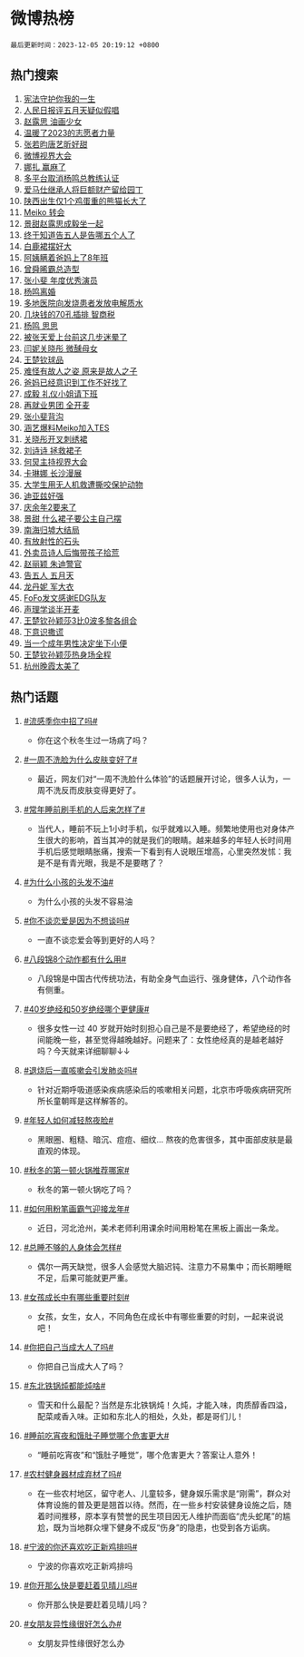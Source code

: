 # 微博热榜

`最后更新时间：2023-12-05 20:19:12 +0800`

## 热门搜索

1. [宪法守护你我的一生](https://m.weibo.cn/search?containerid=100103type%3D1%26t%3D10%26q%3D%23%E5%AE%AA%E6%B3%95%E5%AE%88%E6%8A%A4%E4%BD%A0%E6%88%91%E7%9A%84%E4%B8%80%E7%94%9F%23&stream_entry_id=51&isnewpage=1&extparam=seat%3D1%26pos%3D0%26c_type%3D51%26q%3D%2523%25E5%25AE%25AA%25E6%25B3%2595%25E5%25AE%2588%25E6%258A%25A4%25E4%25BD%25A0%25E6%2588%2591%25E7%259A%2584%25E4%25B8%2580%25E7%2594%259F%2523%26filter_type%3Drealtimehot%26cate%3D10103%26stream_entry_id%3D51%26dgr%3D0%26display_time%3D1701778749%26pre_seqid%3D17017787498699710771)
1. [人民日报评五月天疑似假唱](https://m.weibo.cn/search?containerid=100103type%3D1%26t%3D10%26q%3D%23%E4%BA%BA%E6%B0%91%E6%97%A5%E6%8A%A5%E8%AF%84%E4%BA%94%E6%9C%88%E5%A4%A9%E7%96%91%E4%BC%BC%E5%81%87%E5%94%B1%23&stream_entry_id=31&isnewpage=1&extparam=seat%3D1%26filter_type%3Drealtimehot%26q%3D%2523%25E4%25BA%25BA%25E6%25B0%2591%25E6%2597%25A5%25E6%258A%25A5%25E8%25AF%2584%25E4%25BA%2594%25E6%259C%2588%25E5%25A4%25A9%25E7%2596%2591%25E4%25BC%25BC%25E5%2581%2587%25E5%2594%25B1%2523%26realpos%3D1%26pos%3D0%26lcate%3D5001%26c_type%3D31%26flag%3D1%26band_rank%3D1%26cate%3D5001%26stream_entry_id%3D31%26dgr%3D0%26display_time%3D1701778749%26pre_seqid%3D17017787498699710771)
1. [赵露思 油画少女](https://m.weibo.cn/search?containerid=100103type%3D1%26t%3D10%26q%3D%E8%B5%B5%E9%9C%B2%E6%80%9D+%E6%B2%B9%E7%94%BB%E5%B0%91%E5%A5%B3&stream_entry_id=31&isnewpage=1&extparam=seat%3D1%26filter_type%3Drealtimehot%26q%3D%25E8%25B5%25B5%25E9%259C%25B2%25E6%2580%259D%2520%25E6%25B2%25B9%25E7%2594%25BB%25E5%25B0%2591%25E5%25A5%25B3%26realpos%3D2%26pos%3D1%26lcate%3D5001%26c_type%3D31%26flag%3D1%26band_rank%3D2%26cate%3D5001%26stream_entry_id%3D31%26dgr%3D0%26display_time%3D1701778749%26pre_seqid%3D17017787498699710771)
1. [温暖了2023的志愿者力量](https://m.weibo.cn/search?containerid=100103type%3D1%26t%3D10%26q%3D%23%E6%B8%A9%E6%9A%96%E4%BA%862023%E7%9A%84%E5%BF%97%E6%84%BF%E8%80%85%E5%8A%9B%E9%87%8F%23&stream_entry_id=31&isnewpage=1&extparam=seat%3D1%26filter_type%3Drealtimehot%26q%3D%2523%25E6%25B8%25A9%25E6%259A%2596%25E4%25BA%25862023%25E7%259A%2584%25E5%25BF%2597%25E6%2584%25BF%25E8%2580%2585%25E5%258A%259B%25E9%2587%258F%2523%26realpos%3D3%26pos%3D2%26lcate%3D5001%26c_type%3D31%26flag%3D0%26band_rank%3D3%26cate%3D5001%26stream_entry_id%3D31%26dgr%3D0%26display_time%3D1701778749%26pre_seqid%3D17017787498699710771)
1. [张若昀唐艺昕好甜](https://m.weibo.cn/search?containerid=100103type%3D1%26t%3D10%26q%3D%E5%BC%A0%E8%8B%A5%E6%98%80%E5%94%90%E8%89%BA%E6%98%95%E5%A5%BD%E7%94%9C&stream_entry_id=31&isnewpage=1&extparam=seat%3D1%26filter_type%3Drealtimehot%26q%3D%25E5%25BC%25A0%25E8%258B%25A5%25E6%2598%2580%25E5%2594%2590%25E8%2589%25BA%25E6%2598%2595%25E5%25A5%25BD%25E7%2594%259C%26realpos%3D4%26pos%3D3%26lcate%3D5001%26c_type%3D31%26flag%3D1%26band_rank%3D4%26cate%3D5001%26stream_entry_id%3D31%26dgr%3D0%26display_time%3D1701778749%26pre_seqid%3D17017787498699710771)
1. [微博视界大会](https://m.weibo.cn/search?containerid=100103type%3D1%26t%3D10%26q%3D%E5%BE%AE%E5%8D%9A%E8%A7%86%E7%95%8C%E5%A4%A7%E4%BC%9A&stream_entry_id=31&isnewpage=1&extparam=seat%3D1%26filter_type%3Drealtimehot%26q%3D%25E5%25BE%25AE%25E5%258D%259A%25E8%25A7%2586%25E7%2595%258C%25E5%25A4%25A7%25E4%25BC%259A%26realpos%3D5%26pos%3D4%26lcate%3D5001%26c_type%3D31%26flag%3D16%26band_rank%3D5%26cate%3D5001%26stream_entry_id%3D31%26dgr%3D0%26display_time%3D1701778749%26pre_seqid%3D17017787498699710771)
1. [娜扎 赢麻了](https://m.weibo.cn/search?containerid=100103type%3D1%26t%3D10%26q%3D%E5%A8%9C%E6%89%8E+%E8%B5%A2%E9%BA%BB%E4%BA%86&stream_entry_id=31&isnewpage=1&extparam=seat%3D1%26filter_type%3Drealtimehot%26q%3D%25E5%25A8%259C%25E6%2589%258E%2520%25E8%25B5%25A2%25E9%25BA%25BB%25E4%25BA%2586%26realpos%3D6%26pos%3D5%26lcate%3D5001%26c_type%3D31%26flag%3D2%26band_rank%3D6%26cate%3D5001%26stream_entry_id%3D31%26dgr%3D0%26display_time%3D1701778749%26pre_seqid%3D17017787498699710771)
1. [多平台取消杨鸣总教练认证](https://m.weibo.cn/search?containerid=100103type%3D1%26t%3D10%26q%3D%E5%A4%9A%E5%B9%B3%E5%8F%B0%E5%8F%96%E6%B6%88%E6%9D%A8%E9%B8%A3%E6%80%BB%E6%95%99%E7%BB%83%E8%AE%A4%E8%AF%81&stream_entry_id=31&isnewpage=1&extparam=seat%3D1%26filter_type%3Drealtimehot%26q%3D%25E5%25A4%259A%25E5%25B9%25B3%25E5%258F%25B0%25E5%258F%2596%25E6%25B6%2588%25E6%259D%25A8%25E9%25B8%25A3%25E6%2580%25BB%25E6%2595%2599%25E7%25BB%2583%25E8%25AE%25A4%25E8%25AF%2581%26realpos%3D7%26pos%3D6%26lcate%3D5001%26c_type%3D31%26flag%3D1%26band_rank%3D7%26cate%3D5001%26stream_entry_id%3D31%26dgr%3D0%26display_time%3D1701778749%26pre_seqid%3D17017787498699710771)
1. [爱马仕继承人将巨额财产留给园丁](https://m.weibo.cn/search?containerid=100103type%3D1%26t%3D10%26q%3D%23%E7%88%B1%E9%A9%AC%E4%BB%95%E7%BB%A7%E6%89%BF%E4%BA%BA%E5%B0%86%E5%B7%A8%E9%A2%9D%E8%B4%A2%E4%BA%A7%E7%95%99%E7%BB%99%E5%9B%AD%E4%B8%81%23&stream_entry_id=31&isnewpage=1&extparam=seat%3D1%26filter_type%3Drealtimehot%26q%3D%2523%25E7%2588%25B1%25E9%25A9%25AC%25E4%25BB%2595%25E7%25BB%25A7%25E6%2589%25BF%25E4%25BA%25BA%25E5%25B0%2586%25E5%25B7%25A8%25E9%25A2%259D%25E8%25B4%25A2%25E4%25BA%25A7%25E7%2595%2599%25E7%25BB%2599%25E5%259B%25AD%25E4%25B8%2581%2523%26realpos%3D8%26pos%3D7%26lcate%3D5001%26c_type%3D31%26flag%3D2%26band_rank%3D8%26cate%3D5001%26stream_entry_id%3D31%26dgr%3D0%26display_time%3D1701778749%26pre_seqid%3D17017787498699710771)
1. [陕西出生仅1个鸡蛋重的熊猫长大了](https://m.weibo.cn/search?containerid=100103type%3D1%26t%3D10%26q%3D%23%E9%99%95%E8%A5%BF%E5%87%BA%E7%94%9F%E4%BB%851%E4%B8%AA%E9%B8%A1%E8%9B%8B%E9%87%8D%E7%9A%84%E7%86%8A%E7%8C%AB%E9%95%BF%E5%A4%A7%E4%BA%86%23&stream_entry_id=31&isnewpage=1&extparam=seat%3D1%26filter_type%3Drealtimehot%26q%3D%2523%25E9%2599%2595%25E8%25A5%25BF%25E5%2587%25BA%25E7%2594%259F%25E4%25BB%25851%25E4%25B8%25AA%25E9%25B8%25A1%25E8%259B%258B%25E9%2587%258D%25E7%259A%2584%25E7%2586%258A%25E7%258C%25AB%25E9%2595%25BF%25E5%25A4%25A7%25E4%25BA%2586%2523%26realpos%3D9%26pos%3D8%26lcate%3D5001%26c_type%3D31%26flag%3D32768%26band_rank%3D9%26cate%3D5001%26stream_entry_id%3D31%26dgr%3D0%26display_time%3D1701778749%26pre_seqid%3D17017787498699710771)
1. [Meiko 转会](https://m.weibo.cn/search?containerid=100103type%3D1%26t%3D10%26q%3DMeiko+%E8%BD%AC%E4%BC%9A&stream_entry_id=31&isnewpage=1&extparam=seat%3D1%26filter_type%3Drealtimehot%26q%3DMeiko%2520%25E8%25BD%25AC%25E4%25BC%259A%26realpos%3D10%26pos%3D9%26lcate%3D5001%26c_type%3D31%26flag%3D1%26band_rank%3D10%26cate%3D5001%26stream_entry_id%3D31%26dgr%3D0%26display_time%3D1701778749%26pre_seqid%3D17017787498699710771)
1. [景甜赵露思成毅坐一起](https://m.weibo.cn/search?containerid=100103type%3D1%26t%3D10%26q%3D%E6%99%AF%E7%94%9C%E8%B5%B5%E9%9C%B2%E6%80%9D%E6%88%90%E6%AF%85%E5%9D%90%E4%B8%80%E8%B5%B7&stream_entry_id=31&isnewpage=1&extparam=seat%3D1%26filter_type%3Drealtimehot%26q%3D%25E6%2599%25AF%25E7%2594%259C%25E8%25B5%25B5%25E9%259C%25B2%25E6%2580%259D%25E6%2588%2590%25E6%25AF%2585%25E5%259D%2590%25E4%25B8%2580%25E8%25B5%25B7%26realpos%3D11%26pos%3D10%26lcate%3D5001%26c_type%3D31%26flag%3D1%26band_rank%3D11%26cate%3D5001%26stream_entry_id%3D31%26dgr%3D0%26display_time%3D1701778749%26pre_seqid%3D17017787498699710771)
1. [终于知道告五人是告哪五个人了](https://m.weibo.cn/search?containerid=100103type%3D1%26t%3D10%26q%3D%23%E7%BB%88%E4%BA%8E%E7%9F%A5%E9%81%93%E5%91%8A%E4%BA%94%E4%BA%BA%E6%98%AF%E5%91%8A%E5%93%AA%E4%BA%94%E4%B8%AA%E4%BA%BA%E4%BA%86%23&stream_entry_id=31&isnewpage=1&extparam=seat%3D1%26filter_type%3Drealtimehot%26q%3D%2523%25E7%25BB%2588%25E4%25BA%258E%25E7%259F%25A5%25E9%2581%2593%25E5%2591%258A%25E4%25BA%2594%25E4%25BA%25BA%25E6%2598%25AF%25E5%2591%258A%25E5%2593%25AA%25E4%25BA%2594%25E4%25B8%25AA%25E4%25BA%25BA%25E4%25BA%2586%2523%26realpos%3D12%26pos%3D11%26lcate%3D5001%26c_type%3D31%26flag%3D2%26band_rank%3D12%26cate%3D5001%26stream_entry_id%3D31%26dgr%3D0%26display_time%3D1701778749%26pre_seqid%3D17017787498699710771)
1. [白鹿裙摆好大](https://m.weibo.cn/search?containerid=100103type%3D1%26t%3D10%26q%3D%23%E7%99%BD%E9%B9%BF%E8%A3%99%E6%91%86%E5%A5%BD%E5%A4%A7%23&stream_entry_id=31&isnewpage=1&extparam=seat%3D1%26filter_type%3Drealtimehot%26q%3D%2523%25E7%2599%25BD%25E9%25B9%25BF%25E8%25A3%2599%25E6%2591%2586%25E5%25A5%25BD%25E5%25A4%25A7%2523%26realpos%3D13%26pos%3D12%26lcate%3D5001%26c_type%3D31%26flag%3D2%26band_rank%3D13%26cate%3D5001%26stream_entry_id%3D31%26dgr%3D0%26display_time%3D1701778749%26pre_seqid%3D17017787498699710771)
1. [阿姨瞒着爸妈上了8年班](https://m.weibo.cn/search?containerid=100103type%3D1%26t%3D10%26q%3D%23%E9%98%BF%E5%A7%A8%E7%9E%92%E7%9D%80%E7%88%B8%E5%A6%88%E4%B8%8A%E4%BA%868%E5%B9%B4%E7%8F%AD%23&stream_entry_id=31&isnewpage=1&extparam=seat%3D1%26filter_type%3Drealtimehot%26q%3D%2523%25E9%2598%25BF%25E5%25A7%25A8%25E7%259E%2592%25E7%259D%2580%25E7%2588%25B8%25E5%25A6%2588%25E4%25B8%258A%25E4%25BA%25868%25E5%25B9%25B4%25E7%258F%25AD%2523%26realpos%3D14%26pos%3D13%26lcate%3D5001%26c_type%3D31%26flag%3D1%26band_rank%3D14%26cate%3D5001%26stream_entry_id%3D31%26dgr%3D0%26display_time%3D1701778749%26pre_seqid%3D17017787498699710771)
1. [曾舜晞霸总造型](https://m.weibo.cn/search?containerid=100103type%3D1%26t%3D10%26q%3D%23%E6%9B%BE%E8%88%9C%E6%99%9E%E9%9C%B8%E6%80%BB%E9%80%A0%E5%9E%8B%23&stream_entry_id=31&isnewpage=1&extparam=seat%3D1%26adid%3D213495%26filter_type%3Drealtimehot%26q%3D%2523%25E6%259B%25BE%25E8%2588%259C%25E6%2599%259E%25E9%259C%25B8%25E6%2580%25BB%25E9%2580%25A0%25E5%259E%258B%2523%26realpos%3D15%26pos%3D14%26lcate%3D5001%26c_type%3D31%26flag%3D0%26band_rank%3D15%26cate%3D5001%26stream_entry_id%3D31%26dgr%3D0%26display_time%3D1701778749%26pre_seqid%3D17017787498699710771)
1. [张小斐 年度优秀演员](https://m.weibo.cn/search?containerid=100103type%3D1%26t%3D10%26q%3D%E5%BC%A0%E5%B0%8F%E6%96%90+%E5%B9%B4%E5%BA%A6%E4%BC%98%E7%A7%80%E6%BC%94%E5%91%98&stream_entry_id=31&isnewpage=1&extparam=seat%3D1%26filter_type%3Drealtimehot%26q%3D%25E5%25BC%25A0%25E5%25B0%258F%25E6%2596%2590%2520%25E5%25B9%25B4%25E5%25BA%25A6%25E4%25BC%2598%25E7%25A7%2580%25E6%25BC%2594%25E5%2591%2598%26realpos%3D16%26pos%3D15%26lcate%3D5001%26c_type%3D31%26flag%3D1%26band_rank%3D16%26cate%3D5001%26stream_entry_id%3D31%26dgr%3D0%26display_time%3D1701778749%26pre_seqid%3D17017787498699710771)
1. [杨鸣离婚](https://m.weibo.cn/search?containerid=100103type%3D1%26t%3D10%26q%3D%23%E6%9D%A8%E9%B8%A3%E7%A6%BB%E5%A9%9A%23&stream_entry_id=31&isnewpage=1&extparam=seat%3D1%26filter_type%3Drealtimehot%26q%3D%2523%25E6%259D%25A8%25E9%25B8%25A3%25E7%25A6%25BB%25E5%25A9%259A%2523%26realpos%3D17%26pos%3D16%26lcate%3D5001%26c_type%3D31%26flag%3D0%26band_rank%3D17%26cate%3D5001%26stream_entry_id%3D31%26dgr%3D0%26display_time%3D1701778749%26pre_seqid%3D17017787498699710771)
1. [多地医院向发烧患者发放电解质水](https://m.weibo.cn/search?containerid=100103type%3D1%26t%3D10%26q%3D%23%E5%A4%9A%E5%9C%B0%E5%8C%BB%E9%99%A2%E5%90%91%E5%8F%91%E7%83%A7%E6%82%A3%E8%80%85%E5%8F%91%E6%94%BE%E7%94%B5%E8%A7%A3%E8%B4%A8%E6%B0%B4%23&stream_entry_id=31&isnewpage=1&extparam=seat%3D1%26filter_type%3Drealtimehot%26q%3D%2523%25E5%25A4%259A%25E5%259C%25B0%25E5%258C%25BB%25E9%2599%25A2%25E5%2590%2591%25E5%258F%2591%25E7%2583%25A7%25E6%2582%25A3%25E8%2580%2585%25E5%258F%2591%25E6%2594%25BE%25E7%2594%25B5%25E8%25A7%25A3%25E8%25B4%25A8%25E6%25B0%25B4%2523%26realpos%3D18%26pos%3D17%26lcate%3D5001%26c_type%3D31%26flag%3D1%26band_rank%3D18%26cate%3D5001%26stream_entry_id%3D31%26dgr%3D0%26display_time%3D1701778749%26pre_seqid%3D17017787498699710771)
1. [几块钱的70孔插排 智商税](https://m.weibo.cn/search?containerid=100103type%3D1%26t%3D10%26q%3D%E5%87%A0%E5%9D%97%E9%92%B1%E7%9A%8470%E5%AD%94%E6%8F%92%E6%8E%92+%E6%99%BA%E5%95%86%E7%A8%8E&stream_entry_id=31&isnewpage=1&extparam=seat%3D1%26filter_type%3Drealtimehot%26q%3D%25E5%2587%25A0%25E5%259D%2597%25E9%2592%25B1%25E7%259A%258470%25E5%25AD%2594%25E6%258F%2592%25E6%258E%2592%2520%25E6%2599%25BA%25E5%2595%2586%25E7%25A8%258E%26realpos%3D19%26pos%3D18%26lcate%3D5001%26c_type%3D31%26flag%3D0%26band_rank%3D19%26cate%3D5001%26stream_entry_id%3D31%26dgr%3D0%26display_time%3D1701778749%26pre_seqid%3D17017787498699710771)
1. [杨鸣 思思](https://m.weibo.cn/search?containerid=100103type%3D1%26t%3D10%26q%3D%E6%9D%A8%E9%B8%A3+%E6%80%9D%E6%80%9D&stream_entry_id=31&isnewpage=1&extparam=seat%3D1%26filter_type%3Drealtimehot%26q%3D%25E6%259D%25A8%25E9%25B8%25A3%2520%25E6%2580%259D%25E6%2580%259D%26realpos%3D20%26pos%3D19%26lcate%3D5001%26c_type%3D31%26flag%3D0%26band_rank%3D20%26cate%3D5001%26stream_entry_id%3D31%26dgr%3D0%26display_time%3D1701778749%26pre_seqid%3D17017787498699710771)
1. [被张天爱上台前这几步迷晕了](https://m.weibo.cn/search?containerid=100103type%3D1%26t%3D10%26q%3D%E8%A2%AB%E5%BC%A0%E5%A4%A9%E7%88%B1%E4%B8%8A%E5%8F%B0%E5%89%8D%E8%BF%99%E5%87%A0%E6%AD%A5%E8%BF%B7%E6%99%95%E4%BA%86&stream_entry_id=31&isnewpage=1&extparam=seat%3D1%26filter_type%3Drealtimehot%26q%3D%25E8%25A2%25AB%25E5%25BC%25A0%25E5%25A4%25A9%25E7%2588%25B1%25E4%25B8%258A%25E5%258F%25B0%25E5%2589%258D%25E8%25BF%2599%25E5%2587%25A0%25E6%25AD%25A5%25E8%25BF%25B7%25E6%2599%2595%25E4%25BA%2586%26realpos%3D21%26pos%3D20%26lcate%3D5001%26c_type%3D31%26flag%3D1%26band_rank%3D21%26cate%3D5001%26stream_entry_id%3D31%26dgr%3D0%26display_time%3D1701778749%26pre_seqid%3D17017787498699710771)
1. [闫妮关晓彤 微醺母女](https://m.weibo.cn/search?containerid=100103type%3D1%26t%3D10%26q%3D%E9%97%AB%E5%A6%AE%E5%85%B3%E6%99%93%E5%BD%A4+%E5%BE%AE%E9%86%BA%E6%AF%8D%E5%A5%B3&stream_entry_id=31&isnewpage=1&extparam=seat%3D1%26filter_type%3Drealtimehot%26q%3D%25E9%2597%25AB%25E5%25A6%25AE%25E5%2585%25B3%25E6%2599%2593%25E5%25BD%25A4%2520%25E5%25BE%25AE%25E9%2586%25BA%25E6%25AF%258D%25E5%25A5%25B3%26realpos%3D22%26pos%3D21%26lcate%3D5001%26c_type%3D31%26flag%3D1%26band_rank%3D22%26cate%3D5001%26stream_entry_id%3D31%26dgr%3D0%26display_time%3D1701778749%26pre_seqid%3D17017787498699710771)
1. [王楚钦球品](https://m.weibo.cn/search?containerid=100103type%3D1%26t%3D10%26q%3D%E7%8E%8B%E6%A5%9A%E9%92%A6%E7%90%83%E5%93%81&stream_entry_id=31&isnewpage=1&extparam=seat%3D1%26filter_type%3Drealtimehot%26q%3D%25E7%258E%258B%25E6%25A5%259A%25E9%2592%25A6%25E7%2590%2583%25E5%2593%2581%26realpos%3D23%26pos%3D22%26lcate%3D5001%26c_type%3D31%26flag%3D0%26band_rank%3D23%26cate%3D5001%26stream_entry_id%3D31%26dgr%3D0%26display_time%3D1701778749%26pre_seqid%3D17017787498699710771)
1. [难怪有故人之姿 原来是故人之子](https://m.weibo.cn/search?containerid=100103type%3D1%26t%3D10%26q%3D%E9%9A%BE%E6%80%AA%E6%9C%89%E6%95%85%E4%BA%BA%E4%B9%8B%E5%A7%BF+%E5%8E%9F%E6%9D%A5%E6%98%AF%E6%95%85%E4%BA%BA%E4%B9%8B%E5%AD%90&stream_entry_id=31&isnewpage=1&extparam=seat%3D1%26filter_type%3Drealtimehot%26q%3D%25E9%259A%25BE%25E6%2580%25AA%25E6%259C%2589%25E6%2595%2585%25E4%25BA%25BA%25E4%25B9%258B%25E5%25A7%25BF%2520%25E5%258E%259F%25E6%259D%25A5%25E6%2598%25AF%25E6%2595%2585%25E4%25BA%25BA%25E4%25B9%258B%25E5%25AD%2590%26realpos%3D24%26pos%3D23%26lcate%3D5001%26c_type%3D31%26flag%3D1%26band_rank%3D24%26cate%3D5001%26stream_entry_id%3D31%26dgr%3D0%26display_time%3D1701778749%26pre_seqid%3D17017787498699710771)
1. [爸妈已经意识到工作不好找了](https://m.weibo.cn/search?containerid=100103type%3D1%26t%3D10%26q%3D%23%E7%88%B8%E5%A6%88%E5%B7%B2%E7%BB%8F%E6%84%8F%E8%AF%86%E5%88%B0%E5%B7%A5%E4%BD%9C%E4%B8%8D%E5%A5%BD%E6%89%BE%E4%BA%86%23&stream_entry_id=31&isnewpage=1&extparam=seat%3D1%26filter_type%3Drealtimehot%26q%3D%2523%25E7%2588%25B8%25E5%25A6%2588%25E5%25B7%25B2%25E7%25BB%258F%25E6%2584%258F%25E8%25AF%2586%25E5%2588%25B0%25E5%25B7%25A5%25E4%25BD%259C%25E4%25B8%258D%25E5%25A5%25BD%25E6%2589%25BE%25E4%25BA%2586%2523%26realpos%3D25%26pos%3D24%26lcate%3D5001%26c_type%3D31%26flag%3D0%26band_rank%3D25%26cate%3D5001%26stream_entry_id%3D31%26dgr%3D0%26display_time%3D1701778749%26pre_seqid%3D17017787498699710771)
1. [成毅 礼仪小姐请下班](https://m.weibo.cn/search?containerid=100103type%3D1%26t%3D10%26q%3D%E6%88%90%E6%AF%85+%E7%A4%BC%E4%BB%AA%E5%B0%8F%E5%A7%90%E8%AF%B7%E4%B8%8B%E7%8F%AD&stream_entry_id=31&isnewpage=1&extparam=seat%3D1%26filter_type%3Drealtimehot%26q%3D%25E6%2588%2590%25E6%25AF%2585%2520%25E7%25A4%25BC%25E4%25BB%25AA%25E5%25B0%258F%25E5%25A7%2590%25E8%25AF%25B7%25E4%25B8%258B%25E7%258F%25AD%26realpos%3D26%26pos%3D25%26lcate%3D5001%26c_type%3D31%26flag%3D0%26band_rank%3D26%26cate%3D5001%26stream_entry_id%3D31%26dgr%3D0%26display_time%3D1701778749%26pre_seqid%3D17017787498699710771)
1. [再就业男团 全开麦](https://m.weibo.cn/search?containerid=100103type%3D1%26t%3D10%26q%3D%E5%86%8D%E5%B0%B1%E4%B8%9A%E7%94%B7%E5%9B%A2+%E5%85%A8%E5%BC%80%E9%BA%A6&stream_entry_id=31&isnewpage=1&extparam=seat%3D1%26filter_type%3Drealtimehot%26q%3D%25E5%2586%258D%25E5%25B0%25B1%25E4%25B8%259A%25E7%2594%25B7%25E5%259B%25A2%2520%25E5%2585%25A8%25E5%25BC%2580%25E9%25BA%25A6%26realpos%3D27%26pos%3D26%26lcate%3D5001%26c_type%3D31%26flag%3D1%26band_rank%3D27%26cate%3D5001%26stream_entry_id%3D31%26dgr%3D0%26display_time%3D1701778749%26pre_seqid%3D17017787498699710771)
1. [张小斐背沟](https://m.weibo.cn/search?containerid=100103type%3D1%26t%3D10%26q%3D%E5%BC%A0%E5%B0%8F%E6%96%90%E8%83%8C%E6%B2%9F&stream_entry_id=31&isnewpage=1&extparam=seat%3D1%26filter_type%3Drealtimehot%26q%3D%25E5%25BC%25A0%25E5%25B0%258F%25E6%2596%2590%25E8%2583%258C%25E6%25B2%259F%26realpos%3D28%26pos%3D27%26lcate%3D5001%26c_type%3D31%26flag%3D0%26band_rank%3D28%26cate%3D5001%26stream_entry_id%3D31%26dgr%3D0%26display_time%3D1701778749%26pre_seqid%3D17017787498699710771)
1. [涵艺爆料Meiko加入TES](https://m.weibo.cn/search?containerid=100103type%3D1%26t%3D10%26q%3D%23%E6%B6%B5%E8%89%BA%E7%88%86%E6%96%99Meiko%E5%8A%A0%E5%85%A5TES%23&stream_entry_id=31&isnewpage=1&extparam=seat%3D1%26filter_type%3Drealtimehot%26q%3D%2523%25E6%25B6%25B5%25E8%2589%25BA%25E7%2588%2586%25E6%2596%2599Meiko%25E5%258A%25A0%25E5%2585%25A5TES%2523%26realpos%3D29%26pos%3D28%26lcate%3D5001%26c_type%3D31%26flag%3D1%26band_rank%3D29%26cate%3D5001%26stream_entry_id%3D31%26dgr%3D0%26display_time%3D1701778749%26pre_seqid%3D17017787498699710771)
1. [关晓彤开叉刺绣裙](https://m.weibo.cn/search?containerid=100103type%3D1%26t%3D10%26q%3D%23%E5%85%B3%E6%99%93%E5%BD%A4%E5%BC%80%E5%8F%89%E5%88%BA%E7%BB%A3%E8%A3%99%23&stream_entry_id=31&isnewpage=1&extparam=seat%3D1%26filter_type%3Drealtimehot%26q%3D%2523%25E5%2585%25B3%25E6%2599%2593%25E5%25BD%25A4%25E5%25BC%2580%25E5%258F%2589%25E5%2588%25BA%25E7%25BB%25A3%25E8%25A3%2599%2523%26realpos%3D30%26pos%3D29%26lcate%3D5001%26c_type%3D31%26flag%3D1%26band_rank%3D30%26cate%3D5001%26stream_entry_id%3D31%26dgr%3D0%26display_time%3D1701778749%26pre_seqid%3D17017787498699710771)
1. [刘诗诗 拯救裙子](https://m.weibo.cn/search?containerid=100103type%3D1%26t%3D10%26q%3D%E5%88%98%E8%AF%97%E8%AF%97+%E6%8B%AF%E6%95%91%E8%A3%99%E5%AD%90&stream_entry_id=31&isnewpage=1&extparam=seat%3D1%26filter_type%3Drealtimehot%26q%3D%25E5%2588%2598%25E8%25AF%2597%25E8%25AF%2597%2520%25E6%258B%25AF%25E6%2595%2591%25E8%25A3%2599%25E5%25AD%2590%26realpos%3D31%26pos%3D30%26lcate%3D5001%26c_type%3D31%26flag%3D0%26band_rank%3D31%26cate%3D5001%26stream_entry_id%3D31%26dgr%3D0%26display_time%3D1701778749%26pre_seqid%3D17017787498699710771)
1. [何炅主持视界大会](https://m.weibo.cn/search?containerid=100103type%3D1%26t%3D10%26q%3D%E4%BD%95%E7%82%85%E4%B8%BB%E6%8C%81%E8%A7%86%E7%95%8C%E5%A4%A7%E4%BC%9A&stream_entry_id=31&isnewpage=1&extparam=seat%3D1%26filter_type%3Drealtimehot%26q%3D%25E4%25BD%2595%25E7%2582%2585%25E4%25B8%25BB%25E6%258C%2581%25E8%25A7%2586%25E7%2595%258C%25E5%25A4%25A7%25E4%25BC%259A%26realpos%3D32%26pos%3D31%26lcate%3D5001%26c_type%3D31%26flag%3D1%26band_rank%3D32%26cate%3D5001%26stream_entry_id%3D31%26dgr%3D0%26display_time%3D1701778749%26pre_seqid%3D17017787498699710771)
1. [卡琳娜 长沙漫展](https://m.weibo.cn/search?containerid=100103type%3D1%26t%3D10%26q%3D%E5%8D%A1%E7%90%B3%E5%A8%9C+%E9%95%BF%E6%B2%99%E6%BC%AB%E5%B1%95&stream_entry_id=31&isnewpage=1&extparam=seat%3D1%26filter_type%3Drealtimehot%26q%3D%25E5%258D%25A1%25E7%2590%25B3%25E5%25A8%259C%2520%25E9%2595%25BF%25E6%25B2%2599%25E6%25BC%25AB%25E5%25B1%2595%26realpos%3D33%26pos%3D32%26lcate%3D5001%26c_type%3D31%26flag%3D0%26band_rank%3D33%26cate%3D5001%26stream_entry_id%3D31%26dgr%3D0%26display_time%3D1701778749%26pre_seqid%3D17017787498699710771)
1. [大学生用无人机救遭撕咬保护动物](https://m.weibo.cn/search?containerid=100103type%3D1%26t%3D10%26q%3D%23%E5%A4%A7%E5%AD%A6%E7%94%9F%E7%94%A8%E6%97%A0%E4%BA%BA%E6%9C%BA%E6%95%91%E9%81%AD%E6%92%95%E5%92%AC%E4%BF%9D%E6%8A%A4%E5%8A%A8%E7%89%A9%23&stream_entry_id=31&isnewpage=1&extparam=seat%3D1%26filter_type%3Drealtimehot%26q%3D%2523%25E5%25A4%25A7%25E5%25AD%25A6%25E7%2594%259F%25E7%2594%25A8%25E6%2597%25A0%25E4%25BA%25BA%25E6%259C%25BA%25E6%2595%2591%25E9%2581%25AD%25E6%2592%2595%25E5%2592%25AC%25E4%25BF%259D%25E6%258A%25A4%25E5%258A%25A8%25E7%2589%25A9%2523%26realpos%3D34%26pos%3D33%26lcate%3D5001%26c_type%3D31%26flag%3D32768%26band_rank%3D34%26cate%3D5001%26stream_entry_id%3D31%26dgr%3D0%26display_time%3D1701778749%26pre_seqid%3D17017787498699710771)
1. [迪亚兹好强](https://m.weibo.cn/search?containerid=100103type%3D1%26t%3D10%26q%3D%E8%BF%AA%E4%BA%9A%E5%85%B9%E5%A5%BD%E5%BC%BA&stream_entry_id=31&isnewpage=1&extparam=seat%3D1%26filter_type%3Drealtimehot%26q%3D%25E8%25BF%25AA%25E4%25BA%259A%25E5%2585%25B9%25E5%25A5%25BD%25E5%25BC%25BA%26realpos%3D35%26pos%3D34%26lcate%3D5001%26c_type%3D31%26flag%3D1%26band_rank%3D35%26cate%3D5001%26stream_entry_id%3D31%26dgr%3D0%26display_time%3D1701778749%26pre_seqid%3D17017787498699710771)
1. [庆余年2要来了](https://m.weibo.cn/search?containerid=100103type%3D1%26t%3D10%26q%3D%E5%BA%86%E4%BD%99%E5%B9%B42%E8%A6%81%E6%9D%A5%E4%BA%86&stream_entry_id=31&isnewpage=1&extparam=seat%3D1%26filter_type%3Drealtimehot%26q%3D%25E5%25BA%2586%25E4%25BD%2599%25E5%25B9%25B42%25E8%25A6%2581%25E6%259D%25A5%25E4%25BA%2586%26realpos%3D36%26pos%3D35%26lcate%3D5001%26c_type%3D31%26flag%3D0%26band_rank%3D36%26cate%3D5001%26stream_entry_id%3D31%26dgr%3D0%26display_time%3D1701778749%26pre_seqid%3D17017787498699710771)
1. [景甜 什么裙子要公主自己摆](https://m.weibo.cn/search?containerid=100103type%3D1%26t%3D10%26q%3D%E6%99%AF%E7%94%9C+%E4%BB%80%E4%B9%88%E8%A3%99%E5%AD%90%E8%A6%81%E5%85%AC%E4%B8%BB%E8%87%AA%E5%B7%B1%E6%91%86&stream_entry_id=31&isnewpage=1&extparam=seat%3D1%26filter_type%3Drealtimehot%26q%3D%25E6%2599%25AF%25E7%2594%259C%2520%25E4%25BB%2580%25E4%25B9%2588%25E8%25A3%2599%25E5%25AD%2590%25E8%25A6%2581%25E5%2585%25AC%25E4%25B8%25BB%25E8%2587%25AA%25E5%25B7%25B1%25E6%2591%2586%26realpos%3D37%26pos%3D36%26lcate%3D5001%26c_type%3D31%26flag%3D0%26band_rank%3D37%26cate%3D5001%26stream_entry_id%3D31%26dgr%3D0%26display_time%3D1701778749%26pre_seqid%3D17017787498699710771)
1. [南海归墟大结局](https://m.weibo.cn/search?containerid=100103type%3D1%26t%3D10%26q%3D%23%E5%8D%97%E6%B5%B7%E5%BD%92%E5%A2%9F%E5%A4%A7%E7%BB%93%E5%B1%80%23&stream_entry_id=31&isnewpage=1&extparam=seat%3D1%26filter_type%3Drealtimehot%26q%3D%2523%25E5%258D%2597%25E6%25B5%25B7%25E5%25BD%2592%25E5%25A2%259F%25E5%25A4%25A7%25E7%25BB%2593%25E5%25B1%2580%2523%26realpos%3D38%26pos%3D37%26lcate%3D5001%26c_type%3D31%26flag%3D1%26band_rank%3D38%26cate%3D5001%26stream_entry_id%3D31%26dgr%3D0%26display_time%3D1701778749%26pre_seqid%3D17017787498699710771)
1. [有放射性的石头](https://m.weibo.cn/search?containerid=100103type%3D1%26t%3D10%26q%3D%E6%9C%89%E6%94%BE%E5%B0%84%E6%80%A7%E7%9A%84%E7%9F%B3%E5%A4%B4&stream_entry_id=31&isnewpage=1&extparam=seat%3D1%26filter_type%3Drealtimehot%26q%3D%25E6%259C%2589%25E6%2594%25BE%25E5%25B0%2584%25E6%2580%25A7%25E7%259A%2584%25E7%259F%25B3%25E5%25A4%25B4%26realpos%3D39%26pos%3D38%26lcate%3D5001%26c_type%3D31%26flag%3D1%26band_rank%3D39%26cate%3D5001%26stream_entry_id%3D31%26dgr%3D0%26display_time%3D1701778749%26pre_seqid%3D17017787498699710771)
1. [外卖员诗人后悔带孩子拾荒](https://m.weibo.cn/search?containerid=100103type%3D1%26t%3D10%26q%3D%23%E5%A4%96%E5%8D%96%E5%91%98%E8%AF%97%E4%BA%BA%E5%90%8E%E6%82%94%E5%B8%A6%E5%AD%A9%E5%AD%90%E6%8B%BE%E8%8D%92%23&stream_entry_id=31&isnewpage=1&extparam=seat%3D1%26filter_type%3Drealtimehot%26q%3D%2523%25E5%25A4%2596%25E5%258D%2596%25E5%2591%2598%25E8%25AF%2597%25E4%25BA%25BA%25E5%2590%258E%25E6%2582%2594%25E5%25B8%25A6%25E5%25AD%25A9%25E5%25AD%2590%25E6%258B%25BE%25E8%258D%2592%2523%26realpos%3D40%26pos%3D39%26lcate%3D5001%26c_type%3D31%26flag%3D0%26band_rank%3D40%26cate%3D5001%26stream_entry_id%3D31%26dgr%3D0%26display_time%3D1701778749%26pre_seqid%3D17017787498699710771)
1. [赵丽颖 朱迪警官](https://m.weibo.cn/search?containerid=100103type%3D1%26t%3D10%26q%3D%E8%B5%B5%E4%B8%BD%E9%A2%96+%E6%9C%B1%E8%BF%AA%E8%AD%A6%E5%AE%98&stream_entry_id=31&isnewpage=1&extparam=seat%3D1%26filter_type%3Drealtimehot%26q%3D%25E8%25B5%25B5%25E4%25B8%25BD%25E9%25A2%2596%2520%25E6%259C%25B1%25E8%25BF%25AA%25E8%25AD%25A6%25E5%25AE%2598%26realpos%3D41%26pos%3D40%26lcate%3D5001%26c_type%3D31%26flag%3D0%26band_rank%3D41%26cate%3D5001%26stream_entry_id%3D31%26dgr%3D0%26display_time%3D1701778749%26pre_seqid%3D17017787498699710771)
1. [告五人 五月天](https://m.weibo.cn/search?containerid=100103type%3D1%26t%3D10%26q%3D%E5%91%8A%E4%BA%94%E4%BA%BA+%E4%BA%94%E6%9C%88%E5%A4%A9&stream_entry_id=31&isnewpage=1&extparam=seat%3D1%26filter_type%3Drealtimehot%26q%3D%25E5%2591%258A%25E4%25BA%2594%25E4%25BA%25BA%2520%25E4%25BA%2594%25E6%259C%2588%25E5%25A4%25A9%26realpos%3D42%26pos%3D41%26lcate%3D5001%26c_type%3D31%26flag%3D0%26band_rank%3D42%26cate%3D5001%26stream_entry_id%3D31%26dgr%3D0%26display_time%3D1701778749%26pre_seqid%3D17017787498699710771)
1. [龙丹妮 军大衣](https://m.weibo.cn/search?containerid=100103type%3D1%26t%3D10%26q%3D%E9%BE%99%E4%B8%B9%E5%A6%AE+%E5%86%9B%E5%A4%A7%E8%A1%A3&stream_entry_id=31&isnewpage=1&extparam=seat%3D1%26filter_type%3Drealtimehot%26q%3D%25E9%25BE%2599%25E4%25B8%25B9%25E5%25A6%25AE%2520%25E5%2586%259B%25E5%25A4%25A7%25E8%25A1%25A3%26realpos%3D43%26pos%3D42%26lcate%3D5001%26c_type%3D31%26flag%3D0%26band_rank%3D43%26cate%3D5001%26stream_entry_id%3D31%26dgr%3D0%26display_time%3D1701778749%26pre_seqid%3D17017787498699710771)
1. [FoFo发文感谢EDG队友](https://m.weibo.cn/search?containerid=100103type%3D1%26t%3D10%26q%3D%23FoFo%E5%8F%91%E6%96%87%E6%84%9F%E8%B0%A2EDG%E9%98%9F%E5%8F%8B%23&stream_entry_id=31&isnewpage=1&extparam=seat%3D1%26filter_type%3Drealtimehot%26q%3D%2523FoFo%25E5%258F%2591%25E6%2596%2587%25E6%2584%259F%25E8%25B0%25A2EDG%25E9%2598%259F%25E5%258F%258B%2523%26realpos%3D44%26pos%3D43%26lcate%3D5001%26c_type%3D31%26flag%3D0%26band_rank%3D44%26cate%3D5001%26stream_entry_id%3D31%26dgr%3D0%26display_time%3D1701778749%26pre_seqid%3D17017787498699710771)
1. [声理学谈半开麦](https://m.weibo.cn/search?containerid=100103type%3D1%26t%3D10%26q%3D%E5%A3%B0%E7%90%86%E5%AD%A6%E8%B0%88%E5%8D%8A%E5%BC%80%E9%BA%A6&stream_entry_id=31&isnewpage=1&extparam=seat%3D1%26filter_type%3Drealtimehot%26q%3D%25E5%25A3%25B0%25E7%2590%2586%25E5%25AD%25A6%25E8%25B0%2588%25E5%258D%258A%25E5%25BC%2580%25E9%25BA%25A6%26realpos%3D45%26pos%3D44%26lcate%3D5001%26c_type%3D31%26flag%3D1%26band_rank%3D45%26cate%3D5001%26stream_entry_id%3D31%26dgr%3D0%26display_time%3D1701778749%26pre_seqid%3D17017787498699710771)
1. [王楚钦孙颖莎3比0波多黎各组合](https://m.weibo.cn/search?containerid=100103type%3D1%26t%3D10%26q%3D%E7%8E%8B%E6%A5%9A%E9%92%A6%E5%AD%99%E9%A2%96%E8%8E%8E3%E6%AF%940%E6%B3%A2%E5%A4%9A%E9%BB%8E%E5%90%84%E7%BB%84%E5%90%88&stream_entry_id=31&isnewpage=1&extparam=seat%3D1%26filter_type%3Drealtimehot%26q%3D%25E7%258E%258B%25E6%25A5%259A%25E9%2592%25A6%25E5%25AD%2599%25E9%25A2%2596%25E8%258E%258E3%25E6%25AF%25940%25E6%25B3%25A2%25E5%25A4%259A%25E9%25BB%258E%25E5%2590%2584%25E7%25BB%2584%25E5%2590%2588%26realpos%3D46%26pos%3D45%26lcate%3D5001%26c_type%3D31%26flag%3D1%26band_rank%3D46%26cate%3D5001%26stream_entry_id%3D31%26dgr%3D0%26display_time%3D1701778749%26pre_seqid%3D17017787498699710771)
1. [下意识撒谎](https://m.weibo.cn/search?containerid=100103type%3D1%26t%3D10%26q%3D%E4%B8%8B%E6%84%8F%E8%AF%86%E6%92%92%E8%B0%8E&stream_entry_id=31&isnewpage=1&extparam=seat%3D1%26filter_type%3Drealtimehot%26q%3D%25E4%25B8%258B%25E6%2584%258F%25E8%25AF%2586%25E6%2592%2592%25E8%25B0%258E%26realpos%3D47%26pos%3D46%26lcate%3D5001%26c_type%3D31%26flag%3D0%26band_rank%3D47%26cate%3D5001%26stream_entry_id%3D31%26dgr%3D0%26display_time%3D1701778749%26pre_seqid%3D17017787498699710771)
1. [当一个成年男性决定坐下小便](https://m.weibo.cn/search?containerid=100103type%3D1%26t%3D10%26q%3D%23%E5%BD%93%E4%B8%80%E4%B8%AA%E6%88%90%E5%B9%B4%E7%94%B7%E6%80%A7%E5%86%B3%E5%AE%9A%E5%9D%90%E4%B8%8B%E5%B0%8F%E4%BE%BF%23&stream_entry_id=31&isnewpage=1&extparam=seat%3D1%26filter_type%3Drealtimehot%26q%3D%2523%25E5%25BD%2593%25E4%25B8%2580%25E4%25B8%25AA%25E6%2588%2590%25E5%25B9%25B4%25E7%2594%25B7%25E6%2580%25A7%25E5%2586%25B3%25E5%25AE%259A%25E5%259D%2590%25E4%25B8%258B%25E5%25B0%258F%25E4%25BE%25BF%2523%26realpos%3D48%26pos%3D47%26lcate%3D5001%26c_type%3D31%26flag%3D0%26band_rank%3D48%26cate%3D5001%26stream_entry_id%3D31%26dgr%3D0%26display_time%3D1701778749%26pre_seqid%3D17017787498699710771)
1. [王楚钦孙颖莎热身场全程](https://m.weibo.cn/search?containerid=100103type%3D1%26t%3D10%26q%3D%E7%8E%8B%E6%A5%9A%E9%92%A6%E5%AD%99%E9%A2%96%E8%8E%8E%E7%83%AD%E8%BA%AB%E5%9C%BA%E5%85%A8%E7%A8%8B&stream_entry_id=31&isnewpage=1&extparam=seat%3D1%26filter_type%3Drealtimehot%26q%3D%25E7%258E%258B%25E6%25A5%259A%25E9%2592%25A6%25E5%25AD%2599%25E9%25A2%2596%25E8%258E%258E%25E7%2583%25AD%25E8%25BA%25AB%25E5%259C%25BA%25E5%2585%25A8%25E7%25A8%258B%26realpos%3D49%26pos%3D48%26lcate%3D5001%26c_type%3D31%26flag%3D1%26band_rank%3D49%26cate%3D5001%26stream_entry_id%3D31%26dgr%3D0%26display_time%3D1701778749%26pre_seqid%3D17017787498699710771)
1. [杭州晚霞太美了](https://m.weibo.cn/search?containerid=100103type%3D1%26t%3D10%26q%3D%23%E6%9D%AD%E5%B7%9E%E6%99%9A%E9%9C%9E%E5%A4%AA%E7%BE%8E%E4%BA%86%23&stream_entry_id=31&isnewpage=1&extparam=seat%3D1%26filter_type%3Drealtimehot%26q%3D%2523%25E6%259D%25AD%25E5%25B7%259E%25E6%2599%259A%25E9%259C%259E%25E5%25A4%25AA%25E7%25BE%258E%25E4%25BA%2586%2523%26realpos%3D50%26pos%3D49%26lcate%3D5001%26c_type%3D31%26flag%3D32768%26band_rank%3D50%26cate%3D5001%26stream_entry_id%3D31%26dgr%3D0%26display_time%3D1701778749%26pre_seqid%3D17017787498699710771)

## 热门话题

1. [#流感季你中招了吗#](https://m.weibo.cn/search?containerid=231522type%3D1%26t%3D10%26q%3D%23%E6%B5%81%E6%84%9F%E5%AD%A3%E4%BD%A0%E4%B8%AD%E6%8B%9B%E4%BA%86%E5%90%97%23&stream_entry_id=128&isnewpage=1&extparam=seat%3D1%26lcate%3D5004%26c_type%3D128%26cate%3D5004%26pos%3D1-0-0%26unitid%3D1701745654495%26dgr%3D0%26display_time%3D1701778751%26pre_seqid%3D1701778751975015560172)
    - 你在这个秋冬生过一场病了吗？

1. [#一周不洗脸为什么皮肤变好了#](https://m.weibo.cn/search?containerid=231522type%3D1%26t%3D10%26q%3D%23%E4%B8%80%E5%91%A8%E4%B8%8D%E6%B4%97%E8%84%B8%E4%B8%BA%E4%BB%80%E4%B9%88%E7%9A%AE%E8%82%A4%E5%8F%98%E5%A5%BD%E4%BA%86%23&stream_entry_id=128&isnewpage=1&extparam=seat%3D1%26lcate%3D5004%26c_type%3D128%26cate%3D5004%26pos%3D1-0-1%26unitid%3D1701607644238%26dgr%3D0%26display_time%3D1701778751%26pre_seqid%3D1701778751975015560172)
    - 最近，网友们对“一周不洗脸什么体验”的话题展开讨论，很多人认为，一周不洗反而皮肤变得更好了。

1. [#常年睡前刷手机的人后来怎样了#](https://m.weibo.cn/search?containerid=231522type%3D1%26t%3D10%26q%3D%23%E5%B8%B8%E5%B9%B4%E7%9D%A1%E5%89%8D%E5%88%B7%E6%89%8B%E6%9C%BA%E7%9A%84%E4%BA%BA%E5%90%8E%E6%9D%A5%E6%80%8E%E6%A0%B7%E4%BA%86%23&stream_entry_id=128&isnewpage=1&extparam=seat%3D1%26lcate%3D5004%26c_type%3D128%26cate%3D5004%26pos%3D1-0-2%26unitid%3D1701769743272%26dgr%3D0%26display_time%3D1701778751%26pre_seqid%3D1701778751975015560172)
    - 当代人，睡前不玩上1小时手机，似乎就难以入睡。频繁地使用也对身体产生很大的影响，首当其冲的就是我们的眼睛。越来越多的年轻人长时间用手机后感觉眼睛胀痛，搜索一下看到有人说眼压增高，心里突然发怵：我是不是有青光眼，我是不是要瞎了？

1. [#为什么小孩的头发不油#](https://m.weibo.cn/search?containerid=231522type%3D1%26t%3D10%26q%3D%23%E4%B8%BA%E4%BB%80%E4%B9%88%E5%B0%8F%E5%AD%A9%E7%9A%84%E5%A4%B4%E5%8F%91%E4%B8%8D%E6%B2%B9%23&stream_entry_id=128&isnewpage=1&extparam=seat%3D1%26lcate%3D5004%26c_type%3D128%26cate%3D5004%26pos%3D1-0-3%26unitid%3D1701759790891%26dgr%3D0%26display_time%3D1701778751%26pre_seqid%3D1701778751975015560172)
    - 为什么小孩的头发不容易油

1. [#你不谈恋爱是因为不想谈吗#](https://m.weibo.cn/search?containerid=231522type%3D1%26t%3D10%26q%3D%23%E4%BD%A0%E4%B8%8D%E8%B0%88%E6%81%8B%E7%88%B1%E6%98%AF%E5%9B%A0%E4%B8%BA%E4%B8%8D%E6%83%B3%E8%B0%88%E5%90%97%23&stream_entry_id=128&isnewpage=1&extparam=seat%3D1%26lcate%3D5004%26c_type%3D128%26cate%3D5004%26pos%3D1-0-4%26unitid%3D1701759218929%26dgr%3D0%26display_time%3D1701778751%26pre_seqid%3D1701778751975015560172)
    - 一直不谈恋爱会等到更好的人吗？

1. [#八段锦8个动作都有什么用#](https://m.weibo.cn/search?containerid=231522type%3D1%26t%3D10%26q%3D%23%E5%85%AB%E6%AE%B5%E9%94%A68%E4%B8%AA%E5%8A%A8%E4%BD%9C%E9%83%BD%E6%9C%89%E4%BB%80%E4%B9%88%E7%94%A8%23&stream_entry_id=128&isnewpage=1&extparam=seat%3D1%26lcate%3D5004%26c_type%3D128%26cate%3D5004%26pos%3D1-0-5%26unitid%3D1701752300339%26dgr%3D0%26display_time%3D1701778751%26pre_seqid%3D1701778751975015560172)
    - 八段锦是中国古代传统功法，有助全身气血运行、强身健体，八个动作各有侧重。

1. [#40岁绝经和50岁绝经哪个更健康#](https://m.weibo.cn/search?containerid=231522type%3D1%26t%3D10%26q%3D%2340%E5%B2%81%E7%BB%9D%E7%BB%8F%E5%92%8C50%E5%B2%81%E7%BB%9D%E7%BB%8F%E5%93%AA%E4%B8%AA%E6%9B%B4%E5%81%A5%E5%BA%B7%23&stream_entry_id=128&isnewpage=1&extparam=seat%3D1%26lcate%3D5004%26c_type%3D128%26cate%3D5004%26pos%3D1-0-6%26unitid%3D1701776652205%26dgr%3D0%26display_time%3D1701778751%26pre_seqid%3D1701778751975015560172)
    - 很多女性一过 40 岁就开始时刻担心自己是不是要绝经了，希望绝经的时间能晚一些，甚至觉得越晚越好。问题来了：女性绝经真的是越老越好吗？今天就来详细聊聊↓↓

1. [#退烧后一直咳嗽会引发肺炎吗#](https://m.weibo.cn/search?containerid=231522type%3D1%26t%3D10%26q%3D%23%E9%80%80%E7%83%A7%E5%90%8E%E4%B8%80%E7%9B%B4%E5%92%B3%E5%97%BD%E4%BC%9A%E5%BC%95%E5%8F%91%E8%82%BA%E7%82%8E%E5%90%97%23&stream_entry_id=128&isnewpage=1&extparam=seat%3D1%26lcate%3D5004%26c_type%3D128%26cate%3D5004%26pos%3D1-0-7%26unitid%3D1701769137762%26dgr%3D0%26display_time%3D1701778751%26pre_seqid%3D1701778751975015560172)
    - 针对近期呼吸道感染疾病感染后的咳嗽相关问题，北京市呼吸疾病研究所所长童朝晖是这样解答的。

1. [#年轻人如何减轻熬夜脸#](https://m.weibo.cn/search?containerid=231522type%3D1%26t%3D10%26q%3D%23%E5%B9%B4%E8%BD%BB%E4%BA%BA%E5%A6%82%E4%BD%95%E5%87%8F%E8%BD%BB%E7%86%AC%E5%A4%9C%E8%84%B8%23&stream_entry_id=128&isnewpage=1&extparam=seat%3D1%26lcate%3D5004%26c_type%3D128%26cate%3D5004%26pos%3D1-0-8%26unitid%3D1701696479264%26dgr%3D0%26display_time%3D1701778751%26pre_seqid%3D1701778751975015560172)
    - 黑眼圈、粗糙、暗沉、痘痘、细纹… 熬夜的危害很多，其中面部皮肤是最直观的体现。

1. [#秋冬的第一顿火锅推荐哪家#](https://m.weibo.cn/search?containerid=231522type%3D1%26t%3D10%26q%3D%23%E7%A7%8B%E5%86%AC%E7%9A%84%E7%AC%AC%E4%B8%80%E9%A1%BF%E7%81%AB%E9%94%85%E6%8E%A8%E8%8D%90%E5%93%AA%E5%AE%B6%23&stream_entry_id=128&isnewpage=1&extparam=seat%3D1%26lcate%3D5004%26c_type%3D128%26cate%3D5004%26pos%3D1-0-9%26unitid%3D1701772165024%26dgr%3D0%26display_time%3D1701778751%26pre_seqid%3D1701778751975015560172)
    - 秋冬的第一顿火锅吃了吗？

1. [#如何用粉笔画霸气迎接龙年#](https://m.weibo.cn/search?containerid=231522type%3D1%26t%3D10%26q%3D%23%E5%A6%82%E4%BD%95%E7%94%A8%E7%B2%89%E7%AC%94%E7%94%BB%E9%9C%B8%E6%B0%94%E8%BF%8E%E6%8E%A5%E9%BE%99%E5%B9%B4%23&stream_entry_id=128&isnewpage=1&extparam=seat%3D1%26lcate%3D5004%26c_type%3D128%26cate%3D5004%26pos%3D1-0-10%26unitid%3D1701695001885%26dgr%3D0%26display_time%3D1701778751%26pre_seqid%3D1701778751975015560172)
    - 近日，河北沧州，美术老师利用课余时间用粉笔在黑板上画出一条龙。

1. [#总睡不够的人身体会怎样#](https://m.weibo.cn/search?containerid=231522type%3D1%26t%3D10%26q%3D%23%E6%80%BB%E7%9D%A1%E4%B8%8D%E5%A4%9F%E7%9A%84%E4%BA%BA%E8%BA%AB%E4%BD%93%E4%BC%9A%E6%80%8E%E6%A0%B7%23&stream_entry_id=128&isnewpage=1&extparam=seat%3D1%26lcate%3D5004%26c_type%3D128%26cate%3D5004%26pos%3D1-0-11%26unitid%3D1701673037355%26dgr%3D0%26display_time%3D1701778751%26pre_seqid%3D1701778751975015560172)
    - 偶尔一两天缺觉，很多人会感觉大脑迟钝、注意力不易集中；而长期睡眠不足，后果可能就更严重。

1. [#女孩成长中有哪些重要时刻#](https://m.weibo.cn/search?containerid=231522type%3D1%26t%3D10%26q%3D%23%E5%A5%B3%E5%AD%A9%E6%88%90%E9%95%BF%E4%B8%AD%E6%9C%89%E5%93%AA%E4%BA%9B%E9%87%8D%E8%A6%81%E6%97%B6%E5%88%BB%23&stream_entry_id=128&isnewpage=1&extparam=seat%3D1%26lcate%3D5004%26c_type%3D128%26cate%3D5004%26pos%3D1-0-12%26unitid%3D1701749888961%26dgr%3D0%26display_time%3D1701778751%26pre_seqid%3D1701778751975015560172)
    - 女孩，女生，女人，不同角色在成长中有哪些重要的时刻，一起来说说吧！

1. [#你把自己当成大人了吗#](https://m.weibo.cn/search?containerid=231522type%3D1%26t%3D10%26q%3D%23%E4%BD%A0%E6%8A%8A%E8%87%AA%E5%B7%B1%E5%BD%93%E6%88%90%E5%A4%A7%E4%BA%BA%E4%BA%86%E5%90%97%23&stream_entry_id=128&isnewpage=1&extparam=seat%3D1%26lcate%3D5004%26c_type%3D128%26cate%3D5004%26pos%3D1-0-13%26unitid%3D1701750483937%26dgr%3D0%26display_time%3D1701778751%26pre_seqid%3D1701778751975015560172)
    - 你把自己当成大人了吗？

1. [#东北铁锅炖都能炖啥#](https://m.weibo.cn/search?containerid=231522type%3D1%26t%3D10%26q%3D%23%E4%B8%9C%E5%8C%97%E9%93%81%E9%94%85%E7%82%96%E9%83%BD%E8%83%BD%E7%82%96%E5%95%A5%23&stream_entry_id=128&isnewpage=1&extparam=seat%3D1%26lcate%3D5004%26c_type%3D128%26cate%3D5004%26pos%3D1-0-14%26unitid%3D1701749593332%26dgr%3D0%26display_time%3D1701778751%26pre_seqid%3D1701778751975015560172)
    - 雪天和什么最配？当然是东北铁锅炖！久炖，才能入味，肉质醇香四溢，配菜咸香入味。正如和东北人的相处，久处，都是哥们儿！

1. [#睡前吃宵夜和饿肚子睡觉哪个危害更大#](https://m.weibo.cn/search?containerid=231522type%3D1%26t%3D10%26q%3D%23%E7%9D%A1%E5%89%8D%E5%90%83%E5%AE%B5%E5%A4%9C%E5%92%8C%E9%A5%BF%E8%82%9A%E5%AD%90%E7%9D%A1%E8%A7%89%E5%93%AA%E4%B8%AA%E5%8D%B1%E5%AE%B3%E6%9B%B4%E5%A4%A7%23&stream_entry_id=128&isnewpage=1&extparam=seat%3D1%26lcate%3D5004%26c_type%3D128%26cate%3D5004%26pos%3D1-0-15%26unitid%3D1701613925221%26dgr%3D0%26display_time%3D1701778751%26pre_seqid%3D1701778751975015560172)
    - “睡前吃宵夜”和“饿肚子睡觉”，哪个危害更大？答案让人意外！

1. [#农村健身器材成弃材了吗#](https://m.weibo.cn/search?containerid=231522type%3D1%26t%3D10%26q%3D%23%E5%86%9C%E6%9D%91%E5%81%A5%E8%BA%AB%E5%99%A8%E6%9D%90%E6%88%90%E5%BC%83%E6%9D%90%E4%BA%86%E5%90%97%23&stream_entry_id=128&isnewpage=1&extparam=seat%3D1%26lcate%3D5004%26c_type%3D128%26cate%3D5004%26pos%3D1-0-16%26unitid%3D1701741764158%26dgr%3D0%26display_time%3D1701778751%26pre_seqid%3D1701778751975015560172)
    - 在一些农村地区，留守老人、儿童较多，健身娱乐需求是“刚需”，群众对体育设施的普及更是翘首以待。然而，在一些乡村安装健身设施之后，随着时间推移，原本享有赞誉的民生项目因无人维护而面临“虎头蛇尾”的尴尬，既为当地群众埋下健身不成反“伤身”的隐患，也受到各方诟病。

1. [#宁波的你还喜欢吃正新鸡排吗#](https://m.weibo.cn/search?containerid=231522type%3D1%26t%3D10%26q%3D%23%E5%AE%81%E6%B3%A2%E7%9A%84%E4%BD%A0%E8%BF%98%E5%96%9C%E6%AC%A2%E5%90%83%E6%AD%A3%E6%96%B0%E9%B8%A1%E6%8E%92%E5%90%97%23&stream_entry_id=128&isnewpage=1&extparam=seat%3D1%26lcate%3D5004%26c_type%3D128%26cate%3D5004%26pos%3D1-0-17%26unitid%3D1701696174369%26dgr%3D0%26display_time%3D1701778751%26pre_seqid%3D1701778751975015560172)
    - 宁波的你喜欢吃正新鸡排吗

1. [#你开那么快是要赶着见晴儿吗#](https://m.weibo.cn/search?containerid=231522type%3D1%26t%3D10%26q%3D%23%E4%BD%A0%E5%BC%80%E9%82%A3%E4%B9%88%E5%BF%AB%E6%98%AF%E8%A6%81%E8%B5%B6%E7%9D%80%E8%A7%81%E6%99%B4%E5%84%BF%E5%90%97%23&stream_entry_id=128&isnewpage=1&extparam=seat%3D1%26lcate%3D5004%26c_type%3D128%26cate%3D5004%26pos%3D1-0-18%26unitid%3D1701773033662%26dgr%3D0%26display_time%3D1701778751%26pre_seqid%3D1701778751975015560172)
    - 你开那么快是要赶着见晴儿吗？

1. [#女朋友异性缘很好怎么办#](https://m.weibo.cn/search?containerid=231522type%3D1%26t%3D10%26q%3D%23%E5%A5%B3%E6%9C%8B%E5%8F%8B%E5%BC%82%E6%80%A7%E7%BC%98%E5%BE%88%E5%A5%BD%E6%80%8E%E4%B9%88%E5%8A%9E%23&stream_entry_id=128&isnewpage=1&extparam=seat%3D1%26lcate%3D5004%26c_type%3D128%26cate%3D5004%26pos%3D1-0-19%26unitid%3D1701771876898%26dgr%3D0%26display_time%3D1701778751%26pre_seqid%3D1701778751975015560172)
    - 女朋友异性缘很好怎么办

